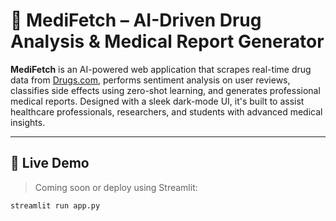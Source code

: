 # 💊 MediFetch – AI-Driven Drug Analysis & Medical Report Generator

**MediFetch** is an AI-powered web application that scrapes real-time drug data from [Drugs.com](https://www.drugs.com), performs sentiment analysis on user reviews, classifies side effects using zero-shot learning, and generates professional medical reports. Designed with a sleek dark-mode UI, it's built to assist healthcare professionals, researchers, and students with advanced medical insights.

---

## 🔗 Live Demo

> Coming soon or deploy using Streamlit:  
```bash
streamlit run app.py
